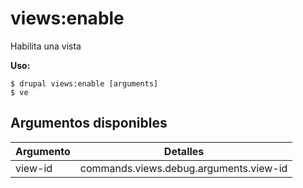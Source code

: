 # views:enable
Habilita una vista

**Uso:**
```
$ drupal views:enable [arguments]
$ ve  
```

## Argumentos disponibles
Argumento | Detalles
---------|-------------
view-id | commands.views.debug.arguments.view-id
